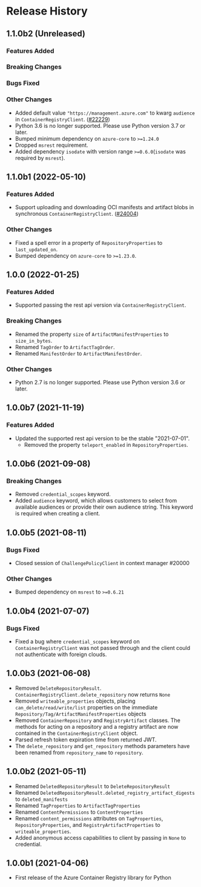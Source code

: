 # Release History

## 1.1.0b2 (Unreleased)

### Features Added

### Breaking Changes

### Bugs Fixed

### Other Changes
* Added default value `"https://management.azure.com"` to kwarg `audience` in `ContainerRegistryClient`. ([#22229](https://github.com/Azure/azure-sdk-for-python/issues/22229))
* Python 3.6 is no longer supported. Please use Python version 3.7 or later.
* Bumped minimum dependency on `azure-core` to `>=1.24.0`
* Dropped `msrest` requirement.
* Added dependency `isodate` with version range `>=0.6.0`(`isodate` was required by `msrest`).

## 1.1.0b1 (2022-05-10)

### Features Added
- Support uploading and downloading OCI manifests and artifact blobs in synchronous `ContainerRegistryClient`. ([#24004](https://github.com/Azure/azure-sdk-for-python/pull/24004))
### Other Changes

- Fixed a spell error in a property of `RepositoryProperties` to `last_updated_on`.
- Bumped dependency on `azure-core` to `>=1.23.0`.

## 1.0.0 (2022-01-25)

### Features Added

- Supported passing the rest api version via `ContainerRegistryClient`.

### Breaking Changes

- Renamed the property `size` of `ArtifactManifestProperties` to `size_in_bytes`.
- Renamed `TagOrder` to `ArtifactTagOrder`.
- Renamed `ManifestOrder` to `ArtifactManifestOrder`.

### Other Changes

- Python 2.7 is no longer supported. Please use Python version 3.6 or later.

## 1.0.0b7 (2021-11-19)

### Features Added

- Updated the supported rest api version to be the stable "2021-07-01".
  - Removed the property `teleport_enabled` in `RepositoryProperties`.

## 1.0.0b6 (2021-09-08)

### Breaking Changes

- Removed `credential_scopes` keyword.
- Added `audience` keyword, which allows customers to select from available audiences or provide their own audience string. This keyword is required when creating a client.

## 1.0.0b5 (2021-08-11)

### Bugs Fixed

- Closed session of `ChallengePolicyClient` in context manager    #20000

### Other Changes

- Bumped dependency on `msrest` to `>=0.6.21`

## 1.0.0b4 (2021-07-07)

### Bugs Fixed

- Fixed a bug where `credential_scopes` keyword on `ContainerRegistryClient` was not passed through and the client could not authenticate with foreign clouds.

## 1.0.0b3 (2021-06-08)

- Removed `DeleteRepositoryResult`. `ContainerRegistryClient.delete_repository` now returns `None`
- Removed `writeable_properties` objects, placing `can_delete/read/write/list` properties on the immediate `Repository/Tag/ArtifactManifestProperties` objects
- Removed `ContainerRepository` and `RegistryArtifact` classes. The methods for acting on a repository and a registry artifact are now contained in the `ContainerRegistryClient` object.
- Parsed refresh token expiration time from returned JWT.
- The `delete_repository` and `get_repository` methods parameters have been renamed from `repository_name` to `repository`.

## 1.0.0b2 (2021-05-11)

- Renamed `DeletedRepositoryResult` to `DeleteRepositoryResult`
- Renamed `DeletedRepositoryResult.deleted_registry_artifact_digests` to `deleted_manifests`
- Renamed `TagProperties` to `ArtifactTagProperties`
- Renamed `ContentPermissions` to `ContentProperties`
- Renamed `content_permissions` attributes on `TagProperties`, `RepositoryProperties`, and `RegistryArtifactProperties` to `writeable_properties`.
- Added anonymous access capabilities to client by passing in `None` to credential.

## 1.0.0b1 (2021-04-06)

- First release of the Azure Container Registry library for Python
